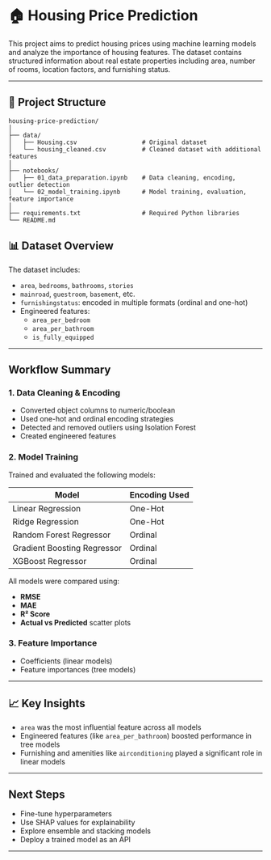 # 🏠 Housing Price Prediction

This project aims to predict housing prices using machine learning models and analyze the importance of housing features. The dataset contains structured information about real estate properties including area, number of rooms, location factors, and furnishing status.

---

## 📁 Project Structure

```text
housing-price-prediction/
│
├── data/
│   ├── Housing.csv                  # Original dataset
│   └── housing_cleaned.csv          # Cleaned dataset with additional features
│
├── notebooks/
│   ├── 01_data_preparation.ipynb    # Data cleaning, encoding, outlier detection
│   └── 02_model_training.ipynb      # Model training, evaluation, feature importance
│
├── requirements.txt                 # Required Python libraries
└── README.md                        

```

## 📊 Dataset Overview

The dataset includes:

- `area`, `bedrooms`, `bathrooms`, `stories`
- `mainroad`, `guestroom`, `basement`, etc.
- `furnishingstatus`: encoded in multiple formats (ordinal and one-hot)
- Engineered features:
  - `area_per_bedroom`
  - `area_per_bathroom`
  - `is_fully_equipped`

---

##  Workflow Summary

### 1. Data Cleaning & Encoding
- Converted object columns to numeric/boolean
- Used one-hot and ordinal encoding strategies
- Detected and removed outliers using Isolation Forest
- Created engineered features


### 2. Model Training
Trained and evaluated the following models:

| Model                          | Encoding Used  |
|--------------------------------|----------------|
| Linear Regression              | One-Hot        |
| Ridge Regression               | One-Hot        |
| Random Forest Regressor        | Ordinal        |
| Gradient Boosting Regressor    | Ordinal        |
| XGBoost Regressor              | Ordinal        |

All models were compared using:
- **RMSE**
- **MAE**
- **R² Score**
- **Actual vs Predicted** scatter plots

### 3. Feature Importance
- Coefficients (linear models)
- Feature importances (tree models)


---

## 📈 Key Insights

- `area` was the most influential feature across all models
- Engineered features (like `area_per_bathroom`) boosted performance in tree models
- Furnishing and amenities like `airconditioning` played a significant role in linear models


---

## Next Steps

- Fine-tune hyperparameters
- Use SHAP values for explainability
- Explore ensemble and stacking models
- Deploy a trained model as an API

---
